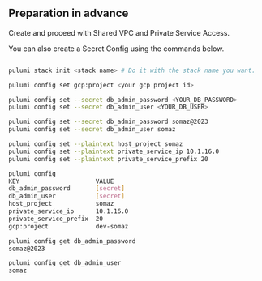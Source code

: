 ## Preparation in advance
Create and proceed with Shared VPC and Private Service Access.

You can also create a Secret Config using the commands below.
```bash

pulumi stack init <stack name> # Do it with the stack name you want.

pulumi config set gcp:project <your gcp project id>

pulumi config set --secret db_admin_password <YOUR_DB_PASSWORD>
pulumi config set --secret db_admin_user <YOUR_DB_USER>

pulumi config set --secret db_admin_password somaz@2023
pulumi config set --secret db_admin_user somaz

pulumi config set --plaintext host_project somaz
pulumi config set --plaintext private_service_ip 10.1.16.0
pulumi config set --plaintext private_service_prefix 20

pulumi config
KEY                     VALUE
db_admin_password       [secret]
db_admin_user           [secret]
host_project            somaz
private_service_ip      10.1.16.0
private_service_prefix  20
gcp:project             dev-somaz

pulumi config get db_admin_password
somaz@2023

pulumi config get db_admin_user
somaz
```
